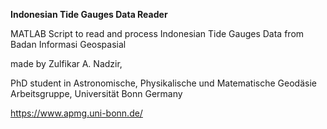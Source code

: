 **Indonesian Tide Gauges Data Reader**

MATLAB Script to read and process Indonesian Tide Gauges Data from Badan Informasi Geospasial

made by Zulfikar A. Nadzir, 

PhD student in Astronomische, Physikalische und Matematische Geodäsie Arbeitsgruppe, Universität Bonn Germany

https://www.apmg.uni-bonn.de/

